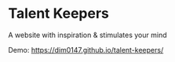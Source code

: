 # Talent Keepers
A website with inspiration & stimulates your mind

Demo: https://dim0147.github.io/talent-keepers/
